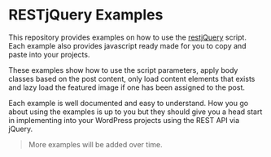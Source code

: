 # RESTjQuery Examples

This repository provides examples on how to use the [restjQuery](https://github.com/restjquery/RESTjQuery) script. Each example also provides javascript ready made for you to copy and paste into your projects.

These examples show how to use the script parameters, apply body classes based on the post content, only load content elements that exists and lazy load the featured image if one has been assigned to the post.

Each example is well documented and easy to understand. How you go about using the examples is up to you but they should give you a head start in implementing into your WordPress projects using the REST API via jQuery.

> More examples will be added over time.

